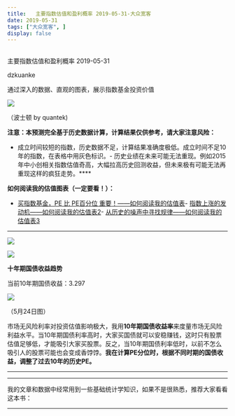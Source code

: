 ```yaml
---
title:   主要指数估值和盈利概率 2019-05-31-大众宽客
date: 2019-05-31
tags: ["大众宽客", ]
display: false
---
```



## 



主要指数估值和盈利概率 2019-05-31




dzkuanke




通过深入的数据、直观的图表，展示指数基金投资价值




<img class="rich_pages" data-copyright="0" data-ratio="0.57421875" data-s="300,640" src="https://mmbiz.qpic.cn/mmbiz_jpg/PKw3FQPmhIhL9HkJPtibhT2xCsvSR4BbYTFmZJFyhUfAa1jovEicD2SewmlN4Y2lFCj1oXwicHeeNWmky2sz7aDpQ/640?wx_fmt=jpeg" data-type="jpeg" data-w="1280" style=""/>

（波士顿 by quantek)



**注意：本预测完全基于历史数据计算，计算结果仅供参考，请大家注意风险：**
- 成立时间较短的指数，历史数据不足，计算结果准确度极低。成立时间不足10年的指数，在表格中用灰色标识。- 历史业绩在未来可能无法重现。例如2015年中小创相关指数估值奇高，大幅拉高历史回测收益，但未来极有可能无法再重现这样的疯狂走势。****


**如何阅读我的估值图表（一定要看！）：**
- [买指数基金，PE 比 PE百分位 重要！——如何阅读我的估值表](http://mp.weixin.qq.com/s?__biz=MzAwMTc1MDcwNw==&amp;mid=2648274046&amp;idx=1&amp;sn=c5b3ae458221b68cb9aa22a86f8761fd&amp;chksm=82f937a2b58ebeb48e87dafe80761eb9e34b9bd43846075bf41a5542ba98e1437c4c83989fab&amp;scene=21#wechat_redirect)- [指数上涨的发动机——如何阅读我的估值表2](http://mp.weixin.qq.com/s?__biz=MzAwMTc1MDcwNw==&amp;mid=2648274089&amp;idx=1&amp;sn=65aa9059d4b86b861476521b1d9ad3a9&amp;chksm=82f93775b58ebe63c296c5b83a84eb6fa758ca732fb6c6c9e814293719ad911a8b74d09690af&amp;scene=21#wechat_redirect)- [从历史的噪声中寻找规律——如何阅读我的估值表3](http://mp.weixin.qq.com/s?__biz=MzAwMTc1MDcwNw==&amp;mid=2648274090&amp;idx=1&amp;sn=282666d9d832052ac6230685fa2f36aa&amp;chksm=82f93776b58ebe60e7d4675b37deaf3b4fe5fb6bfcf0ab65004aa5983e12dbeaa8418fb098e1&amp;scene=21#wechat_redirect)
****

**<img class="rich_pages" data-ratio="1.125" data-s="300,640" src="https://mmbiz.qpic.cn/mmbiz_png/PKw3FQPmhIgO9jibKFW2RZGkKGXwCssWKkiasNRMAjS03olAmDribdfFuppSsXiatUHYKEK68IIeMbetvM6XKllOhg/640?wx_fmt=png" data-type="png" data-w="960" style="text-align: center;white-space: normal;"/>**

<img class="rich_pages" data-ratio="1.3634577603143418" data-s="300,640" src="https://mmbiz.qpic.cn/mmbiz_png/PKw3FQPmhIgO9jibKFW2RZGkKGXwCssWKoiammtHGIgObY4arIzjCH0NyWHSQZSmLQm7dAIgNq5MQSO7kPrt7ryw/640?wx_fmt=png" data-type="png" data-w="1018" style=""/>



**十年期国债收益趋势**

当前10年期国债收益：3.297

<img class="rich_pages" data-ratio="0.44711538461538464" data-s="300,640" src="https://mmbiz.qpic.cn/mmbiz_png/PKw3FQPmhIiaQUcjlcJulN6aouzkTdELBtfW6pCibD5g07o4bvbodwxBl8vGV6uXKJ3PmvWHfibKBgvMNrGh7uurQ/640?wx_fmt=png" data-type="png" data-w="832" style=""/>

（5月24日图）



市场无风险利率对投资估值影响极大，我用**10年期国债收益率**来度量市场无风险利益水平。当10年期国债利率高时，大家买国债就可以安稳赚钱，这时只有股票估值足够低，才能吸引大家买股票。反之，当10年期国债利率低时，以前不怎么吸引人的股票可能也会变成香饽饽。**我在计算PE分位时，根据不同时期的国债收益，调整了过去10年的历史PE。**

****

****

我的文章和数据中经常用到一些基础统计学知识，如果不是很熟悉，推荐大家看看这本书：

****